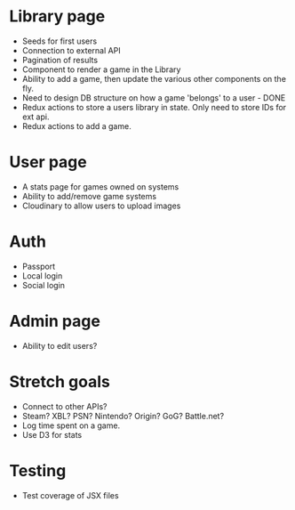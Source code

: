# Library page
* Seeds for first users
* Connection to external API
* Pagination of results
* Component to render a game in the Library
* Ability to add a game, then update the various other components on the fly.
* Need to design DB structure on how a game 'belongs' to a user - DONE
* Redux actions to store a users library in state. Only need to store IDs for ext api.
* Redux actions to add a game.

# User page
* A stats page for games owned on systems
* Ability to add/remove game systems
* Cloudinary to allow users to upload images

# Auth
* Passport
* Local login
* Social login

# Admin page
* Ability to edit users?

# Stretch goals
* Connect to other APIs?
* Steam? XBL? PSN? Nintendo? Origin? GoG? Battle.net?
* Log time spent on a game.
* Use D3 for stats

# Testing
* Test coverage of JSX files
